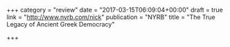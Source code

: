 +++
category = "review"
date = "2017-03-15T06:09:04+00:00"
draft = true
link = "http://www.nyrb.com/nick"
publication = "NYRB"
title = "The True Legacy of Ancient Greek Democracy"

+++

